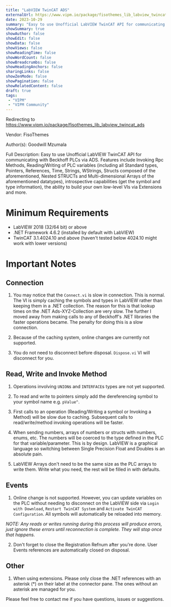 ```yaml
---
title: "LabVIEW TwinCAT ADS"
externalUrl: https://www.vipm.io/package/fisothemes_lib_labview_twincat_ads
date: 2023-10-29
summary: "Easy to use Unofficial LabVIEW TwinCAT API for communicating with Beckhoff PLCs via ADS."
showSummary: true
showAuthor: false
showEdit: false
showData: false
showViews: false
showReadingTime: false
showWordCount: false
showBreadcrumbs: false
showHeadingAnchors: false
sharingLinks: false
showZenMode: false
showPagination: false
showRelatedContent: false
draft: true
tags:
 - "VIPM"
 - "VIPM Community"
---
```


Redirecting to https://www.vipm.io/package/fisothemes_lib_labview_twincat_ads

Vendor: FisoThemes

Author(s): Goodwill Mzumala
 
Full Description:
Easy to use Unofficial LabVIEW TwinCAT API for communicating with Beckhoff PLCs via ADS. Features include Invoking Rpc Methods, Reading/Writing of PLC variables (including all Standard types, Pointers, References, Time, Strings, WStrings, Structs composed of the aforementioned, Nested STRUCTs and Multi-dimensional Arrays of the aforementioned datatypes), introspective capabilities (get the symbol and type information), the ability to build your own low-level VIs via Extensions and more. 


Minimum Requirements
=================
+ LabVIEW 2018 (32/64 bit) or above
+ .NET Framework 4.6.2 (installed by default with LabVIEW)
+ TwinCAT 3.1.4024.10 and above (haven't tested below 4024.10 might work with lower versions)


Important Notes
============
Connection
-------------
1. You may notice that the `Connect.vi` is slow in connection. This is normal.
    The VI is simply caching the symbols and types in LabVIEW rather than keeping them in a .NET collection. The reason for this is that lookup times on the .NET Ads-XYZ-Collection are very slow. The further I moved away from making calls to any of Beckhoff's .NET libraries the faster operations became. The penalty for doing this is a slow connection.

2. Because of the caching system, online changes are currently not supported.

3. You do not need to disconnect before disposal. `Dispose.vi` VI will disconnect for you.

Read, Write and Invoke Method
---------------------------------

1. Operations involving `UNION`s and `INTERFACE`s types are not yet supported.

2. To read and write to pointers simply add the dereferencing symbol to your symbol name e.g. `pValue^`.

3. First calls to an operation (Reading/Writing a symbol or Invoking a Method) will be slow due to caching. Subsequent calls to  read/write/method invoking operations will be faster.

4. When sending numbers, arrays of numbers or structs with numbers, enums, etc. The numbers will be coerced to the type defined in the PLC for that variable/parameter. This is by design. LabVIEW is a graphical language so switching between Single Precision Float and Doubles is an absolute pain.

5. LabVIEW Arrays don't need to be the same size as the PLC arrays to write them. Write what you need, the rest will be filled in with defaults.

Events
-------

1. Online change is not supported. However, you can update variables on the PLC without needing to disconnect on the LabVIEW side via `Login with Download`, `Restart TwinCAT System` and `Activate TwinCAT Configuration`. All symbols will automatically be reloaded into memory.

 *NOTE: Any reads or writes running during this process will produce errors, just ignore these errors until reconnection is complete. They will stop once that happens.*

2. Don't forget to close the Registration Refnum after you're done. User Events references are automatically closed on disposal.

Other
------
1. When using extensions. Please only close the .NET references with an asterisk (*) on their label at the connector pane. The ones without an asterisk are managed for you.

Please feel free to contact me if you have questions, issues or suggestions.